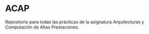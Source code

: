 # ACAP

Repositorio para todas las prácticas de la asignatura Arquitecturas y Computación de Altas Prestaciones.
